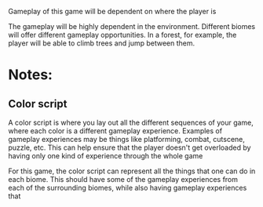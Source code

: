 Gameplay of this game will be dependent on where the player is

The gameplay will be highly dependent in the environment. Different biomes will offer different gameplay opportunities. In a forest, for example, the player will be able to climb trees and jump between them.

# Notes:

## Color script

A color script is where you lay out all the different sequences of your game, where each color is a different gameplay experience. Examples of gameplay experiences may be things like platforming, combat, cutscene, puzzle, etc. This can help ensure that the player doesn't get overloaded by having only one kind of experience through the whole game

For this game, the color script can represent all the things that one can do in each biome. This should have some of the gameplay experiences from each of the surrounding biomes, while also having gameplay experiences that 

